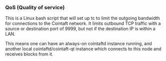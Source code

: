 ### QoS (Quality of service) ###

This is a Linux bash script that will set up tc to limit the outgoing bandwidth for connections to the Cointaft network. It limits outbound TCP traffic with a source or destination port of 9999, but not if the destination IP is within a LAN.

This means one can have an always-on cointaftd instance running, and another local cointaftd/cointaft-qt instance which connects to this node and receives blocks from it.
